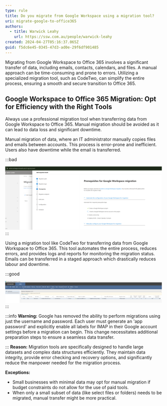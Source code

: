 ```yaml
---
type: rule
title: Do you migrate from Google Workspace using a migration tool?
uri: migrate-google-to-office365
authors:
  - title: Warwick Leahy
    url: https://ssw.com.au/people/warwick-leahy
created: 2024-04-27T05:16:37.065Z
guid: f5dc6e45-0345-47d3-ad0e-29f6df901485
---
```

Migrating from Google Workspace to Office 365 involves a significant transfer of data, including emails, contacts, calendars, and files. A manual approach can be time-consuming and prone to errors. Utilizing a specialized migration tool, such as CodeTwo, can simplify the entire process, ensuring a smooth and secure transition to Office 365. 

<!--endintro-->

## Google Workspace to Office 365 Migration: Opt for Efficiency with the Right Tools

Always use a professional migration tool when transferring data from Google Workspace to Office 365. Manual migration should be avoided as it can lead to data loss and significant downtime.

Manual migration of data, where an IT administrator manually copies files and emails between accounts. This process is error-prone and inefficient.  Users also have downtime while the email is transferred.

:::bad

![Bad Example - Migrating manually causes downtime](2024-04-27_15-47-31.png)
:::

Using a migration tool like CodeTwo for transferring data from Google Workspace to Office 365. This tool automates the entire process, reduces errors, and provides logs and reports for monitoring the migration status.  Emails can be transferred in a staged approach which drastically reduces labour and downtime.

:::good

![Good Example - Migrating with CodeTwo is efficient](2024-04-27_16-00-55.png)
:::

:::info 
**Warning:**
Google has removed the ability to perform migrations using just the username and password. Each user must generate an 'app password' and explicitly enable all labels for IMAP in their Google account settings before a migration can begin. This change necessitates additional preparation steps to ensure a seamless data transfer.

:::
**Reason:**
Migration tools are specifically designed to handle large datasets and complex data structures efficiently. They maintain data integrity, provide error checking and recovery options, and significantly reduce the manpower needed for the migration process.

**Exceptions:**  

* Small businesses with minimal data may opt for manual migration if budget constraints do not allow for the use of paid tools.
* When only a small subset of data (like select files or folders) needs to be migrated, manual transfer might be more practical.
